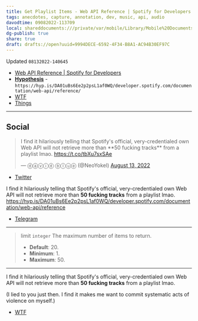 ```yaml
---
title: Get Playlist Items - Web API Reference | Spotify for Developers
tags: anecdotes, capture, annotation, dev, music, api, audio
davodtime: 09082022-113709
local: shareddocuments:///private/var/mobile/Library/Mobile%20Documents/iCloud~md~obsidian/Documents/OBSHIDDIAN/drafts/9994DECE-6592-4F34-B8A1-AC94B30EF97C.md
dg-publish: true
share: true
draft: drafts://open?uuid=9994DECE-6592-4F34-B8A1-AC94B30EF97C
---
```

Updated `08132022-140645`

- [Web API Reference | Spotify for Developers](https://developer.spotify.com/documentation/web-api/reference/#/operations/get-playlists-tracks)
- [**Hypothesis**](https://hyp.is/DA01uBs6Ee2p2psL1af0WQ/developer.spotify.com/documentation/web-api/reference/) - `https://hyp.is/DA01uBs6Ee2p2psL1af0WQ/developer.spotify.com/documentation/web-api/reference/`
- [WTF](https://davidblue.wtf/drafts/9994DECE-6592-4F34-B8A1-AC94B30EF97C.html)
- [Things](things:///show?id=5H1fB9ZjRtmS7rAp69pYiS)

---

## Social

<blockquote class="twitter-tweet"><p lang="en" dir="ltr">I find it hilariously telling that Spotify&#39;s official, very-credentialed own Web API will not retrieve more than **50 fucking tracks** from a playlist lmao. <a href="https://t.co/tbXu7sxSAe">https://t.co/tbXu7sxSAe</a></p>&mdash; ⓓⓐⓥⓘⓓ ⓑⓛⓤⓔ (@NeoYokel) <a href="https://twitter.com/NeoYokel/status/1558530037254656000?ref_src=twsrc%5Etfw">August 13, 2022</a></blockquote> <script async src="https://platform.twitter.com/widgets.js" charset="utf-8"></script>

- [Twitter](https://twitter.com/NeoYokel/status/1558530037254656000)

I find it hilariously telling that Spotify's official, very-credentialed own Web API will not retrieve more than **50 fucking tracks** from a playlist lmao. https://hyp.is/DA01uBs6Ee2p2psL1af0WQ/developer.spotify.com/documentation/web-api/reference

- [Telegram](https://t.me/extratone/12528)

<script async="" src="https://telegram.org/js/telegram-widget.js?1" data-telegram-post="extratone/12528" data-width="100%"></script>

---

> limit `integer`
> The maximum number of items to return.
> - **Default**: 20. 
> - **Minimum**: 1. 
> - **Maximum**: 50.

---

I find it hilariously telling that Spotify's official, very-credentialed own Web API will not retrieve more than **50 fucking tracks** from a playlist lmao.

(I lied to you just then. I find it makes me want to commit systematic acts of violence on myself.)
- [WTF](https://davidblue.wtf/drafts/9994DECE-6592-4F34-B8A1-AC94B30EF97C.html)